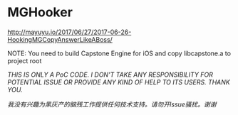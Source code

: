 # MGHooker
<http://mayuyu.io/2017/06/27/2017-06-26-HookingMGCopyAnswerLikeABoss/>

NOTE: You need to build Capstone Engine for iOS and copy libcapstone.a to project root


*THIS IS ONLY A PoC CODE. I DON'T TAKE ANY RESPONSIBILITY FOR POTENTIAL ISSUE OR PROVIDE ANY KIND OF HELP TO ITS USERS. THANK YOU.*

*我没有兴趣为黑灰产的脑残工作提供任何技术支持。请勿开Issue骚扰。谢谢*
